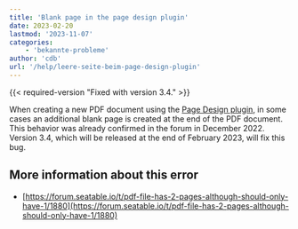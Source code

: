 ```yaml
---
title: 'Blank page in the page design plugin'
date: 2023-02-20
lastmod: '2023-11-07'
categories:
    - 'bekannte-probleme'
author: 'cdb'
url: '/help/leere-seite-beim-page-design-plugin'
---
```


{{< required-version "Fixed with version 3.4." >}}

When creating a new PDF document using the [Page Design plugin](https://seatable.io/en/docs/seitendesign-plugin/anleitung-zum-seitendesign-plugin/), in some cases an additional blank page is created at the end of the PDF document. This behavior was already confirmed in the forum in December 2022. Version 3.4, which will be released at the end of February 2023, will fix this bug.

## More information about this error

- [https://forum.seatable.io/t/pdf-file-has-2-pages-although-should-only-have-1/1880](https://forum.seatable.io/t/pdf-file-has-2-pages-although-should-only-have-1/1880)
